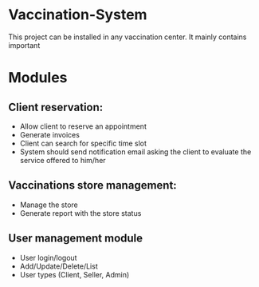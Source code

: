 # Vaccination-System

This project can be installed in any vaccination center. It mainly contains important

# Modules

## Client reservation:

- Allow client to reserve an appointment
- Generate invoices
- Client can search for specific time slot
- System should send notification email asking the client to evaluate the
  service offered to him/her
  
## Vaccinations store management:

- Manage the store
- Generate report with the store status

## User management module

- User login/logout
- Add/Update/Delete/List
- User types (Client, Seller, Admin)
